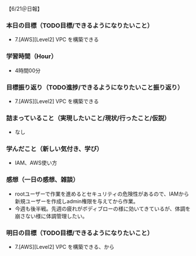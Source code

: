 【6/21＠日報】
### 本日の目標（TODO目標/できるようになりたいこと）
- 7.[AWS][Level2] VPC を構築できる
### 学習時間（Hour）
- 4時間00分
### 目標振り返り（TODO進捗/できるようになりたいこと振り返り）
- 7.[AWS][Level2] VPC を構築できる
### 詰まっていること（実現したいこと/現状/行ったこと/仮説）
- なし
### 学んだこと（新しい気付き、学び）
- IAM、AWS使い方
### 感想（一日の感想、雑談）
- rootユーザーで作業を進めるとセキュリティの危険性があるので、IAMから新規ユーザーを作成しadmin権限を与えてから作業。
- 今週も後半戦。先週の疲れがボディブローの様に効いてきているが、体調を崩さない様に体調管理したい。
### 明日の目標（TODO目標/できるようになりたいこと）
- 7.[AWS][Level2] VPC を構築できる、から
